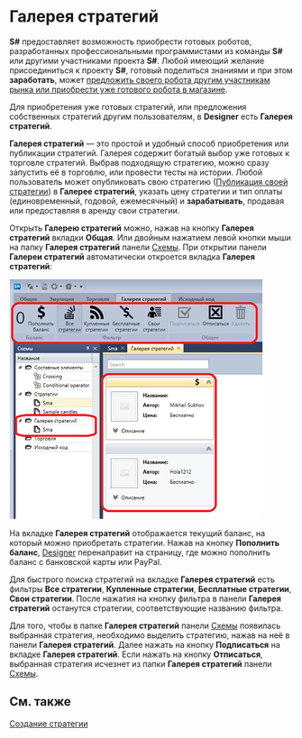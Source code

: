 # Галерея стратегий

**S\#** предоставляет возможность приобрести готовых роботов, разработанных профессиональными программистами из команды **S\#** или другими участниками проекта **S\#**. Любой имеющий желание присоединиться к проекту **S\#**, готовый поделиться знаниями и при этом **заработать**, может [предложить своего робота другим участникам рынка или приобрести уже готового робота в магазине](https://stocksharp.ru/robot/). 

Для приобретения уже готовых стратегий, или предложения собственных стратегий другим пользователям, в **Designer** есть **Галерея стратегий**.

**Галерея стратегий** — это простой и удобный способ приобретения или публикации стратегий. Галерея содержит богатый выбор уже готовых к торговле стратегий. Выбрав подходящую стратегию, можно сразу запустить её в торговлю, или провести тесты на истории. Любой пользователь может опубликовать свою стратегию ([Публикация своей стратегии](Designer_Gallery_publish.md)) в **Галерее стратегий**, указать цену стратегии и тип оплаты (единовременный, годовой, ежемесячный) и **зарабатывать**, продавая или предоставляя в аренду свои стратегии.

Открыть **Галерею стратегий** можно, нажав на кнопку **Галерея стратегий** вкладки **Общая**. Или двойным нажатием левой кнопки мыши на папку **Галерея стратегий** панели [Схемы](Designer_Panel_Schemas.md). При открытии панели **Галереи стратегий** автоматически откроется вкладка **Галерея стратегий**:

![Designer The gallery of strategies 00](../images/Designer_gallery_of_strategies_00.png)

На вкладке **Галерея стратегий** отображается текущий баланс, на который можно приобретать стратегии. Нажав на кнопку **Пополнить баланс**, [Designer](Designer.md) перенаправит на страницу, где можно пополнить баланс с банковской карты или PayPal.

Для быстрого поиска стратегий на вкладке **Галерея стратегий** есть фильтры **Все стратегии**, **Купленные стратегии**, **Бесплатные стратегии**, **Свои стратегии**. После нажатия на кнопку фильтра в панели **Галерея стратегий** останутся стратегии, соответствующие названию фильтра.

Для того, чтобы в папке **Галерея стратегий** панели [Схемы](Designer_Panel_Schemas.md) появилась выбранная стратегия, необходимо выделить стратегию, нажав на неё в панели **Галерея стратегий**. Далее нажать на кнопку **Подписаться** на вкладке **Галерея стратегий**. Если нажать на кнопку **Отписаться**, выбранная стратегия исчезнет из папки **Галерея стратегий** панели [Схемы](Designer_Panel_Schemas.md).

## См. также

[Создание стратегии](Designer_Creation_strategy.md)
